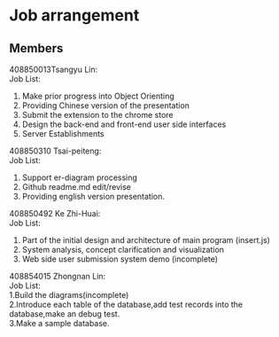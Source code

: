 # Job arrangement
## Members
408850013Tsangyu Lin:  
Job List:
  1. Make prior progress into Object Orienting  
  2. Providing Chinese version of the presentation  
  3. Submit the extension to the chrome store  
  4. Design the back-end and front-end user side interfaces  
  5. Server Establishments
  
408850310 Tsai-peiteng:  
Job List:
  1. Support er-diagram processing 
  2. Github readme.md edit/revise 
  3. Providing english version presentation.
  
408850492 Ke Zhi-Huai:  
Job List:
  1. Part of the initial design and architecture of main program (insert.js)
  2. System analysis, concept clarification and visualization
  3. Web side user submission system demo (incomplete)
  
408854015 Zhongnan Lin:    
Job List:  
  1.Build the diagrams(incomplete)  
  2.Introduce each table of the database,add test records into the database,make an debug test.  
  3.Make a sample database.  
  
